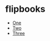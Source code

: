 # flipbooks

- [One](https://sitemplates.github.io/pdf1)
- [Two](https://sitemplates.github.io/pdf2/)
- [Three](https://sitemplates.github.io/pdf4/examples/basic-example.html)

